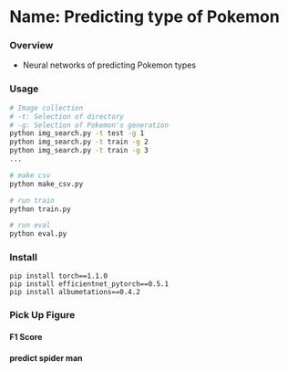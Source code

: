 Name: Predicting type of Pokemon
====

### Overview
- Neural networks of predicting Pokemon types

### Usage
```bash
# Image collection
# -t: Selection of directory
# -g: Selection of Pokemon's generation
python img_search.py -t test -g 1
python img_search.py -t train -g 2
python img_search.py -t train -g 3
...

# make csv
python make_csv.py

# run train
python train.py

# run eval
python eval.py
```

### Install
```
pip install torch==1.1.0
pip install efficientnet_pytorch==0.5.1
pip install albumetations==0.4.2
```

### Pick Up Figure
#### F1 Score

#### predict spider man
